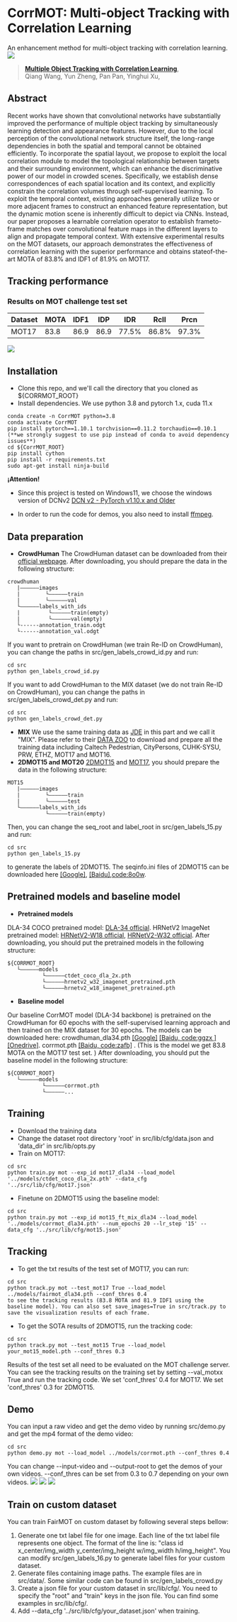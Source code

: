 # CorrMOT: Multi-object Tracking with Correlation Learning
An enhancement method for multi-object tracking with correlation learning.
![](assets/pipeline.png)
> [**Multiple Object Tracking with Correlation Learning**](https://arxiv.org/abs/2104.03541),            
> Qiang Wang, Yun Zheng, Pan Pan, Yinghui Xu,        
## Abstract
Recent works have shown that convolutional networks have substantially improved the performance of multiple object tracking by simultaneously learning detection and appearance features. However, due to the local perception of the convolutional network structure itself, the long-range dependencies in both the spatial and temporal cannot be obtained efficiently. To incorporate the spatial layout, we propose to exploit the local correlation module to model
the topological relationship between targets and their surrounding environment, which can enhance the discriminative power of our model in crowded scenes. Specifically, we establish dense correspondences of each spatial location and its context, and explicitly constrain the correlation volumes through self-supervised learning. To exploit the temporal context, existing approaches generally utilize two or more adjacent frames to construct an enhanced feature representation, but the dynamic motion scene is inherently difficult to depict via CNNs. Instead, our paper proposes a learnable correlation operator to establish frameto-frame matches over convolutional feature maps in the different layers to align and propagate temporal context.
With extensive experimental results on the MOT datasets, our approach demonstrates the effectiveness of correlation learning with the superior performance and obtains stateof-the-art MOTA of 83.8% and IDF1 of 81.9% on MOT17.

## Tracking performance
### Results on MOT challenge test set
| Dataset    | MOTA | IDF1 | IDP  |  IDR  |  Rcll | Prcn  |
|------------|------|------|------|-------|-------|-------|
|MOT17       | 83.8 | 86.9 | 86.9 | 77.5% | 86.8% | 97.3% |

![](assets/eval.png)

## Installation
* Clone this repo, and we'll call the directory that you cloned as ${CORRMOT_ROOT}
* Install dependencies. We use python 3.8 and pytorch 1.x, cuda 11.x
```
conda create -n CorrMOT python=3.8
conda activate CorrMOT
pip install pytorch==1.10.1 torchvision==0.11.2 torchaudio==0.10.1
(**we strongly suggest to use pip instead of conda to avoid dependency issues**)
cd ${CorrMOT_ROOT}
pip install cython
pip install -r requirements.txt
sudo apt-get install ninja-build
```
**¡Attention!**
* Since this project is tested on Windows11, we choose the windows version of DCNv2 [DCN v2 - PyTorch v1.10.x and Older](https://github.com/rathaROG/DCNv2_Windows/tree/torch-legacy)

* In order to run the code for demos, you also need to install [ffmpeg](https://www.ffmpeg.org/).

## Data preparation

* **CrowdHuman**
The CrowdHuman dataset can be downloaded from their [official webpage](https://www.crowdhuman.org). After downloading, you should prepare the data in the following structure:
```
crowdhuman
   |——————images
   |        └——————train
   |        └——————val
   └——————labels_with_ids
   |         └——————train(empty)
   |         └——————val(empty)
   └------annotation_train.odgt
   └------annotation_val.odgt
```
If you want to pretrain on CrowdHuman (we train Re-ID on CrowdHuman), you can change the paths in src/gen_labels_crowd_id.py and run:
```
cd src
python gen_labels_crowd_id.py
```
If you want to add CrowdHuman to the MIX dataset (we do not train Re-ID on CrowdHuman), you can change the paths in src/gen_labels_crowd_det.py and run:
```
cd src
python gen_labels_crowd_det.py
```
* **MIX**
We use the same training data as [JDE](https://github.com/Zhongdao/Towards-Realtime-MOT) in this part and we call it "MIX". Please refer to their [DATA ZOO](https://github.com/Zhongdao/Towards-Realtime-MOT/blob/master/DATASET_ZOO.md) to download and prepare all the training data including Caltech Pedestrian, CityPersons, CUHK-SYSU, PRW, ETHZ, MOT17 and MOT16. 
* **2DMOT15 and MOT20** 
[2DMOT15](https://opendatalab.com/73) and [MOT17](https://opendatalab.com/70), you should prepare the data in the following structure:
```
MOT15
   |——————images
   |        └——————train
   |        └——————test
   └——————labels_with_ids
            └——————train(empty)
```
Then, you can change the seq_root and label_root in src/gen_labels_15.py and run:
```
cd src
python gen_labels_15.py
```
to generate the labels of 2DMOT15. The seqinfo.ini files of 2DMOT15 can be downloaded here [[Google]](https://drive.google.com/open?id=1kJYySZy7wyETH4fKMzgJrYUrTfxKlN1w), [[Baidu],code:8o0w](https://pan.baidu.com/s/1zb5tBW7-YTzWOXpd9IzS0g).

## Pretrained models and baseline model
* **Pretrained models**

DLA-34 COCO pretrained model: [DLA-34 official](https://drive.google.com/file/d/1pl_-ael8wERdUREEnaIfqOV_VF2bEVRT/view).
HRNetV2 ImageNet pretrained model: [HRNetV2-W18 official](https://1drv.ms/u/s!Aus8VCZ_C_33cMkPimlmClRvmpw), [HRNetV2-W32 official](https://1drv.ms/u/s!Aus8VCZ_C_33dYBMemi9xOUFR0w).
After downloading, you should put the pretrained models in the following structure:
```
${CORRMOT_ROOT}
   └——————models
           └——————ctdet_coco_dla_2x.pth
           └——————hrnetv2_w32_imagenet_pretrained.pth
           └——————hrnetv2_w18_imagenet_pretrained.pth
```
* **Baseline model**

Our baseline CorrMOT model (DLA-34 backbone) is pretrained on the CrowdHuman for 60 epochs with the self-supervised learning approach and then trained on the MIX dataset for 30 epochs. The models can be downloaded here: 
crowdhuman_dla34.pth [[Google]](https://drive.google.com/file/d/1SFOhg_vos_xSYHLMTDGFVZBYjo8cr2fG/view?usp=sharing) [[Baidu, code:ggzx ]](https://pan.baidu.com/s/1JZMCVDyQnQCa5veO73YaMw) [[Onedrive]](https://microsoftapc-my.sharepoint.com/:u:/g/personal/v-yifzha_microsoft_com/EUsj0hkTNuhKkj9bo9kE7ZsBpmHvqDz6DylPQPhm94Y08w?e=3OF4XN).
corrmot.pth [[Baidu, code:zafb]](https://pan.baidu.com/s/1BO16oyuI5uD4adn6zJbLGA) . (This is the model we get 83.8 MOTA on the MOT17 test set. )
After downloading, you should put the baseline model in the following structure:
```
${CORRMOT_ROOT}
   └——————models
           └——————corrmot.pth
           └——————...
```

## Training
* Download the training data
* Change the dataset root directory 'root' in src/lib/cfg/data.json and 'data_dir' in src/lib/opts.py
* Train on MOT17:
```
cd src
python train.py mot --exp_id mot17_dla34 --load_model '../models/ctdet_coco_dla_2x.pth' --data_cfg '../src/lib/cfg/mot17.json'
```
* Finetune on 2DMOT15 using the baseline model:
```
cd src
python train.py mot --exp_id mot15_ft_mix_dla34 --load_model '../models/corrmot_dla34.pth' --num_epochs 20 --lr_step '15' --data_cfg '../src/lib/cfg/mot15.json'
```

## Tracking 
* To get the txt results of the test set of  MOT17, you can run:
```
cd src
python track.py mot --test_mot17 True --load_model ../models/fairmot_dla34.pth --conf_thres 0.4
to see the tracking results (83.8 MOTA and 81.9 IDF1 using the baseline model). You can also set save_images=True in src/track.py to save the visualization results of each frame.
```
* To get the SOTA results of 2DMOT15, run the tracking code:
```
cd src
python track.py mot --test_mot15 True --load_model your_mot15_model.pth --conf_thres 0.3
```
Results of the test set all need to be evaluated on the MOT challenge server. You can see the tracking results on the training set by setting --val_motxx True and run the tracking code. We set 'conf_thres' 0.4 for MOT17. We set 'conf_thres' 0.3 for 2DMOT15. 

## Demo
You can input a raw video and get the demo video by running src/demo.py and get the mp4 format of the demo video:
```
cd src
python demo.py mot --load_model ../models/corrmot.pth --conf_thres 0.4
```
You can change --input-video and --output-root to get the demos of your own videos.
--conf_thres can be set from 0.3 to 0.7 depending on your own videos.
![](assets/result1.jpg)
![](assets/result2.jpg)
![](assets/result3.jpg)

## Train on custom dataset
You can train FairMOT on custom dataset by following several steps bellow:
1. Generate one txt label file for one image. Each line of the txt label file represents one object. The format of the line is: "class id x_center/img_width y_center/img_height w/img_width h/img_height". You can modify src/gen_labels_16.py to generate label files for your custom dataset.
2. Generate files containing image paths. The example files are in src/data/. Some similar code can be found in src/gen_labels_crowd.py
3. Create a json file for your custom dataset in src/lib/cfg/. You need to specify the "root" and "train" keys in the json file. You can find some examples in src/lib/cfg/.
4. Add --data_cfg '../src/lib/cfg/your_dataset.json' when training. 

